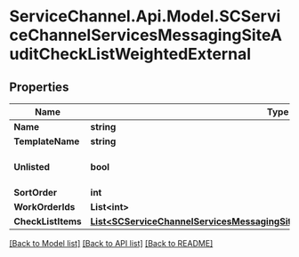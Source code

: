 # ServiceChannel.Api.Model.SCServiceChannelServicesMessagingSiteAuditCheckListWeightedExternal

## Properties

Name | Type | Description | Notes
------------ | ------------- | ------------- | -------------
**Name** | **string** |  | [optional] 
**TemplateName** | **string** |  | [optional] 
**Unlisted** | **bool** |  | [optional] [default to false]
**SortOrder** | **int** |  | [optional] 
**WorkOrderIds** | **List&lt;int&gt;** |  | [optional] 
**CheckListItems** | [**List&lt;SCServiceChannelServicesMessagingSiteAuditCheckListItemWeightedExternal&gt;**](SCServiceChannelServicesMessagingSiteAuditCheckListItemWeightedExternal.md) |  | [optional] 

[[Back to Model list]](../README.md#documentation-for-models) [[Back to API list]](../README.md#documentation-for-api-endpoints) [[Back to README]](../README.md)

